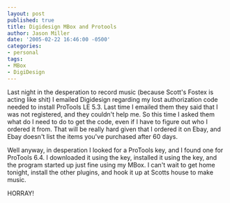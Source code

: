 ```yaml
---
layout: post
published: true
title: Digidesign MBox and Protools
author: Jason Miller
date: '2005-02-22 16:46:00 -0500'
categories:
- personal
tags:
- MBox
- DigiDesign
---
```


Last night in the desperation to record music (because Scott's Fostex is acting
like shit) I emailed Digidesign regarding my lost authorization code needed to
install ProTools LE 5.3. Last time I emailed them they said that I was not
registered, and they couldn't help me. So this time I asked them what do I need
to do to get the code, even if I have to figure out who I ordered it from. That
will be really hard given that I ordered it on Ebay, and Ebay doesn't list the
items you've purchased after 60 days.

Well anyway, in desperation I looked for a ProTools key, and I found one for
ProTools 6.4. I downloaded it using the key, installed it using the key, and the
program started up just fine using my MBox. I can't wait to get home tonight,
install the other plugins, and hook it up at Scotts house to make music.

HORRAY!
